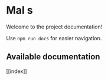 # Mal s

Welcome to the project documentation!

Use `npm run docs` for easier navigation.

## Available documentation

[[index]]
